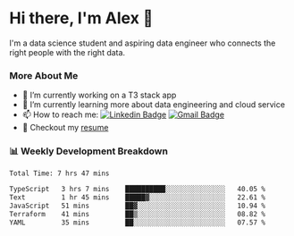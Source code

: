 # Hi there, I'm Alex  👋

I'm a data science student and aspiring data engineer who connects the right people with the right data. 

### More About Me

- 🔭 I’m currently working on a T3 stack app
- 🌱 I’m currently learning more about data engineering and cloud service
- 📫 How to reach me: [![Linkedin Badge](https://img.shields.io/badge/Alex%20Chen-blue?style=flat&logo=linkedin&labelColor=blue&link=https://www.linkedin.com/in/alex-chen-112523chen)](https://www.linkedin.com/in/alex-chen-112523chen/) [![Gmail Badge](https://img.shields.io/badge/-Alex%20Chen-c14438?style=flat&logo=Gmail&logoColor=white&link=mailto:itsalexchen@gmail.com)](mailto:itsalexchen@gmail.com)
- 📝 Checkout my [resume](https://112523chen.vercel.app/AlexChenResume.pdf)


### 📊 Weekly Development Breakdown
<!--START_SECTION:waka-->

```txt
Total Time: 7 hrs 47 mins

TypeScript   3 hrs 7 mins    ██████████░░░░░░░░░░░░░░░   40.05 %
Text         1 hr 45 mins    █████▓░░░░░░░░░░░░░░░░░░░   22.61 %
JavaScript   51 mins         ██▓░░░░░░░░░░░░░░░░░░░░░░   10.94 %
Terraform    41 mins         ██▒░░░░░░░░░░░░░░░░░░░░░░   08.82 %
YAML         35 mins         ██░░░░░░░░░░░░░░░░░░░░░░░   07.57 %
```

<!--END_SECTION:waka-->
